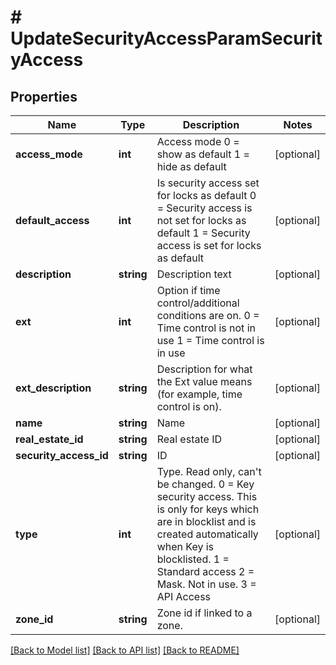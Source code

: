 # # UpdateSecurityAccessParamSecurityAccess

## Properties

Name | Type | Description | Notes
------------ | ------------- | ------------- | -------------
**access_mode** | **int** | Access mode    0 &#x3D; show as default    1 &#x3D; hide as default | [optional]
**default_access** | **int** | Is security access set for locks as default    0 &#x3D; Security access is not set for locks as default    1 &#x3D; Security access is set for locks as default | [optional]
**description** | **string** | Description text | [optional]
**ext** | **int** | Option if time control/additional conditions are on.    0 &#x3D; Time control is not in use    1 &#x3D; Time control is in use | [optional]
**ext_description** | **string** | Description for what the Ext value means (for example, time control is on). | [optional]
**name** | **string** | Name | [optional]
**real_estate_id** | **string** | Real estate ID | [optional]
**security_access_id** | **string** | ID | [optional]
**type** | **int** | Type. Read only, can&#39;t be changed.    0 &#x3D; Key security access. This is only for keys which are in blocklist and is created automatically when Key is blocklisted.    1 &#x3D; Standard access    2 &#x3D; Mask. Not in use.    3 &#x3D; API Access | [optional]
**zone_id** | **string** | Zone id if linked to a zone. | [optional]

[[Back to Model list]](../../README.md#models) [[Back to API list]](../../README.md#endpoints) [[Back to README]](../../README.md)
